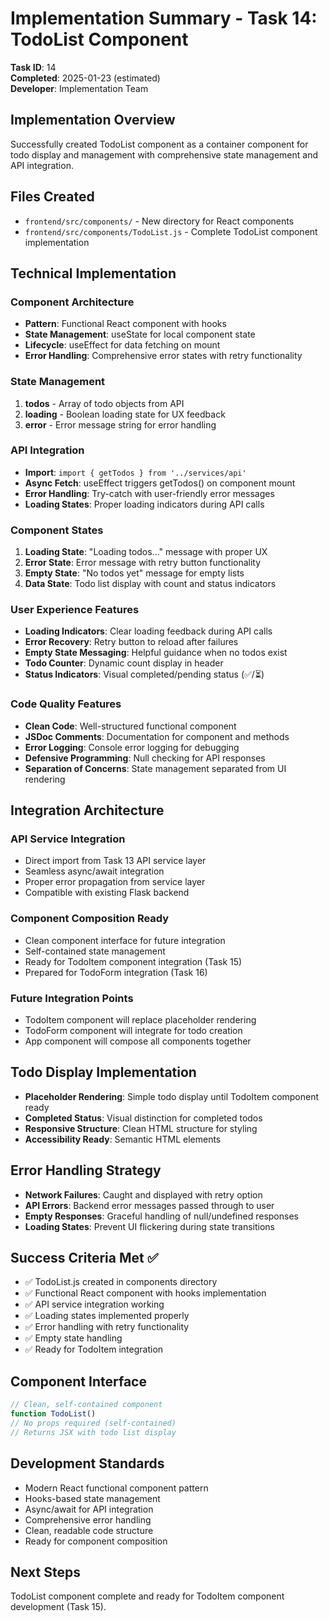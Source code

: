 # Implementation Summary - Task 14: TodoList Component

**Task ID**: 14  
**Completed**: 2025-01-23 (estimated)  
**Developer**: Implementation Team

## Implementation Overview
Successfully created TodoList component as a container component for todo display and management with comprehensive state management and API integration.

## Files Created
- `frontend/src/components/` - New directory for React components
- `frontend/src/components/TodoList.js` - Complete TodoList component implementation

## Technical Implementation

### Component Architecture
- **Pattern**: Functional React component with hooks
- **State Management**: useState for local component state
- **Lifecycle**: useEffect for data fetching on mount
- **Error Handling**: Comprehensive error states with retry functionality

### State Management
1. **todos** - Array of todo objects from API
2. **loading** - Boolean loading state for UX feedback
3. **error** - Error message string for error handling

### API Integration
- **Import**: `import { getTodos } from '../services/api'`
- **Async Fetch**: useEffect triggers getTodos() on component mount
- **Error Handling**: Try-catch with user-friendly error messages
- **Loading States**: Proper loading indicators during API calls

### Component States
1. **Loading State**: "Loading todos..." message with proper UX
2. **Error State**: Error message with retry button functionality
3. **Empty State**: "No todos yet" message for empty lists
4. **Data State**: Todo list display with count and status indicators

### User Experience Features
- **Loading Indicators**: Clear loading feedback during API calls
- **Error Recovery**: Retry button to reload after failures
- **Empty State Messaging**: Helpful guidance when no todos exist
- **Todo Counter**: Dynamic count display in header
- **Status Indicators**: Visual completed/pending status (✅/⏳)

### Code Quality Features
- **Clean Code**: Well-structured functional component
- **JSDoc Comments**: Documentation for component and methods
- **Error Logging**: Console error logging for debugging
- **Defensive Programming**: Null checking for API responses
- **Separation of Concerns**: State management separated from UI rendering

## Integration Architecture

### API Service Integration
- Direct import from Task 13 API service layer
- Seamless async/await integration
- Proper error propagation from service layer
- Compatible with existing Flask backend

### Component Composition Ready
- Clean component interface for future integration
- Self-contained state management
- Ready for TodoItem component integration (Task 15)
- Prepared for TodoForm integration (Task 16)

### Future Integration Points
- TodoItem component will replace placeholder rendering
- TodoForm component will integrate for todo creation
- App component will compose all components together

## Todo Display Implementation
- **Placeholder Rendering**: Simple todo display until TodoItem component ready
- **Completed Status**: Visual distinction for completed todos
- **Responsive Structure**: Clean HTML structure for styling
- **Accessibility Ready**: Semantic HTML elements

## Error Handling Strategy
- **Network Failures**: Caught and displayed with retry option
- **API Errors**: Backend error messages passed through to user
- **Empty Responses**: Graceful handling of null/undefined responses
- **Loading States**: Prevent UI flickering during state transitions

## Success Criteria Met ✅
- ✅ TodoList.js created in components directory
- ✅ Functional React component with hooks implementation
- ✅ API service integration working
- ✅ Loading states implemented properly
- ✅ Error handling with retry functionality
- ✅ Empty state handling
- ✅ Ready for TodoItem integration

## Component Interface
```javascript
// Clean, self-contained component
function TodoList() 
// No props required (self-contained)
// Returns JSX with todo list display
```

## Development Standards
- Modern React functional component pattern
- Hooks-based state management
- Async/await for API integration
- Comprehensive error handling
- Clean, readable code structure
- Ready for component composition

## Next Steps
TodoList component complete and ready for TodoItem component development (Task 15).